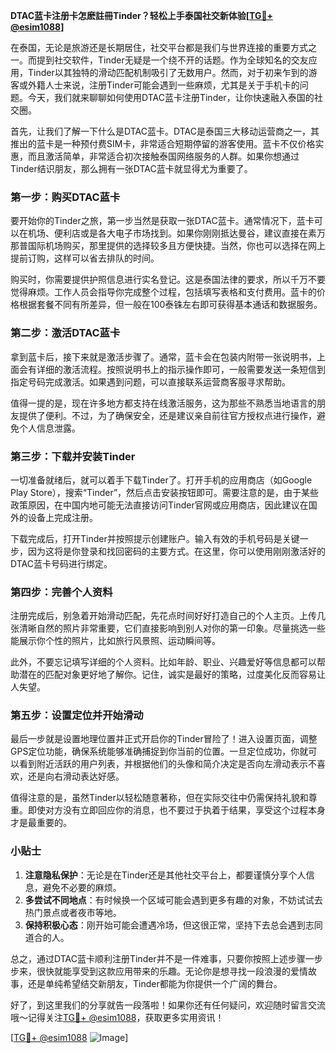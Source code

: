 **DTAC蓝卡注册卡怎麽註冊Tinder？轻松上手泰国社交新体验[[TG💪+ @esim1088](https://t.me/s/esim1088)]**

在泰国，无论是旅游还是长期居住，社交平台都是我们与世界连接的重要方式之一。而提到社交软件，Tinder无疑是一个绕不开的话题。作为全球知名的交友应用，Tinder以其独特的滑动匹配机制吸引了无数用户。然而，对于初来乍到的游客或外籍人士来说，注册Tinder可能会遇到一些麻烦，尤其是关于手机卡的问题。今天，我们就来聊聊如何使用DTAC蓝卡注册Tinder，让你快速融入泰国的社交圈。

首先，让我们了解一下什么是DTAC蓝卡。DTAC是泰国三大移动运营商之一，其推出的蓝卡是一种预付费SIM卡，非常适合短期停留的游客使用。蓝卡不仅价格实惠，而且激活简单，非常适合初次接触泰国网络服务的人群。如果你想通过Tinder结识朋友，那么拥有一张DTAC蓝卡就显得尤为重要了。

### **第一步：购买DTAC蓝卡**
要开始你的Tinder之旅，第一步当然是获取一张DTAC蓝卡。通常情况下，蓝卡可以在机场、便利店或是各大电子市场找到。如果你刚刚抵达曼谷，建议直接在素万那普国际机场购买，那里提供的选择较多且方便快捷。当然，你也可以选择在网上提前订购，这样可以省去排队的时间。

购买时，你需要提供护照信息进行实名登记。这是泰国法律的要求，所以千万不要觉得麻烦。工作人员会指导你完成整个过程，包括填写表格和支付费用。蓝卡的价格根据套餐不同有所差异，但一般在100泰铢左右即可获得基本通话和数据服务。

### **第二步：激活DTAC蓝卡**
拿到蓝卡后，接下来就是激活步骤了。通常，蓝卡会在包装内附带一张说明书，上面会有详细的激活流程。按照说明书上的指示操作即可，一般需要发送一条短信到指定号码完成激活。如果遇到问题，可以直接联系运营商客服寻求帮助。

值得一提的是，现在许多地方都支持在线激活服务，这为那些不熟悉当地语言的朋友提供了便利。不过，为了确保安全，还是建议亲自前往官方授权点进行操作，避免个人信息泄露。

### **第三步：下载并安装Tinder**
一切准备就绪后，就可以着手下载Tinder了。打开手机的应用商店（如Google Play Store），搜索“Tinder”，然后点击安装按钮即可。需要注意的是，由于某些政策原因，在中国内地可能无法直接访问Tinder官网或应用商店，因此建议在国外的设备上完成注册。

下载完成后，打开Tinder并按照提示创建账户。输入有效的手机号码是关键一步，因为这将是你登录和找回密码的主要方式。在这里，你可以使用刚刚激活好的DTAC蓝卡号码进行绑定。

### **第四步：完善个人资料**
注册完成后，别急着开始滑动匹配，先花点时间好好打造自己的个人主页。上传几张清晰自然的照片非常重要，它们直接影响到别人对你的第一印象。尽量挑选一些能展示你个性的照片，比如旅行风景照、运动瞬间等。

此外，不要忘记填写详细的个人资料。比如年龄、职业、兴趣爱好等信息都可以帮助潜在的匹配对象更好地了解你。记住，诚实是最好的策略，过度美化反而容易让人失望。

### **第五步：设置定位并开始滑动**
最后一步就是设置地理位置并正式开启你的Tinder冒险了！进入设置页面，调整GPS定位功能，确保系统能够准确捕捉到你当前的位置。一旦定位成功，你就可以看到附近活跃的用户列表，并根据他们的头像和简介决定是否向左滑动表示不喜欢，还是向右滑动表达好感。

值得注意的是，虽然Tinder以轻松随意著称，但在实际交往中仍需保持礼貌和尊重。即使对方没有立即回应你的消息，也不要过于执着于结果，享受这个过程本身才是最重要的。

### **小贴士**
1. **注意隐私保护**：无论是在Tinder还是其他社交平台上，都要谨慎分享个人信息，避免不必要的麻烦。
2. **多尝试不同地点**：有时候换一个区域可能会遇到更多有趣的对象，不妨试试去热门景点或者夜市等地。
3. **保持积极心态**：刚开始可能会遭遇冷场，但这很正常，坚持下去总会遇到志同道合的人。

总之，通过DTAC蓝卡顺利注册Tinder并不是一件难事，只要你按照上述步骤一步步来，很快就能享受到这款应用带来的乐趣。无论你是想寻找一段浪漫的爱情故事，还是单纯希望结交新朋友，Tinder都能为你提供一个广阔的舞台。

好了，到这里我们的分享就告一段落啦！如果你还有任何疑问，欢迎随时留言交流哦～记得关注[TG💪+ @esim1088](https://t.me/s/esim1088)，获取更多实用资讯！

[[TG💪+ @esim1088](https://t.me/s/esim1088) ![Image](https://i.postimg.cc/4NQfJmqS/Snipaste-2025-05-13-00-14-12.png)]
